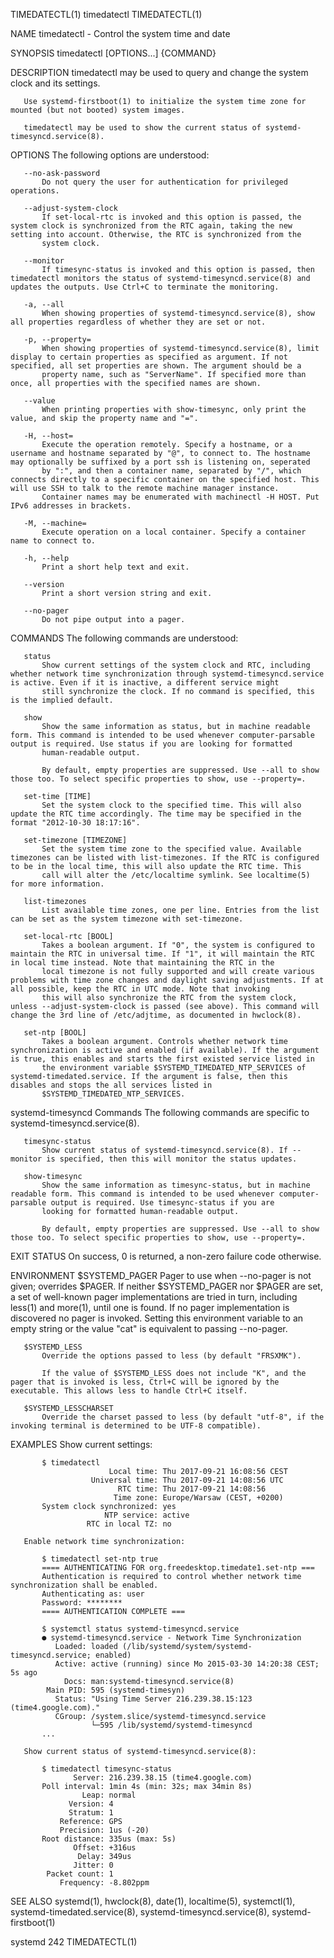 TIMEDATECTL(1)                                                                                   timedatectl                                                                                   TIMEDATECTL(1)

NAME
       timedatectl - Control the system time and date

SYNOPSIS
       timedatectl [OPTIONS...] {COMMAND}

DESCRIPTION
       timedatectl may be used to query and change the system clock and its settings.

       Use systemd-firstboot(1) to initialize the system time zone for mounted (but not booted) system images.

       timedatectl may be used to show the current status of systemd-timesyncd.service(8).

OPTIONS
       The following options are understood:

       --no-ask-password
           Do not query the user for authentication for privileged operations.

       --adjust-system-clock
           If set-local-rtc is invoked and this option is passed, the system clock is synchronized from the RTC again, taking the new setting into account. Otherwise, the RTC is synchronized from the
           system clock.

       --monitor
           If timesync-status is invoked and this option is passed, then timedatectl monitors the status of systemd-timesyncd.service(8) and updates the outputs. Use Ctrl+C to terminate the monitoring.

       -a, --all
           When showing properties of systemd-timesyncd.service(8), show all properties regardless of whether they are set or not.

       -p, --property=
           When showing properties of systemd-timesyncd.service(8), limit display to certain properties as specified as argument. If not specified, all set properties are shown. The argument should be a
           property name, such as "ServerName". If specified more than once, all properties with the specified names are shown.

       --value
           When printing properties with show-timesync, only print the value, and skip the property name and "=".

       -H, --host=
           Execute the operation remotely. Specify a hostname, or a username and hostname separated by "@", to connect to. The hostname may optionally be suffixed by a port ssh is listening on, seperated
           by ":", and then a container name, separated by "/", which connects directly to a specific container on the specified host. This will use SSH to talk to the remote machine manager instance.
           Container names may be enumerated with machinectl -H HOST. Put IPv6 addresses in brackets.

       -M, --machine=
           Execute operation on a local container. Specify a container name to connect to.

       -h, --help
           Print a short help text and exit.

       --version
           Print a short version string and exit.

       --no-pager
           Do not pipe output into a pager.

COMMANDS
       The following commands are understood:

       status
           Show current settings of the system clock and RTC, including whether network time synchronization through systemd-timesyncd.service is active. Even if it is inactive, a different service might
           still synchronize the clock. If no command is specified, this is the implied default.

       show
           Show the same information as status, but in machine readable form. This command is intended to be used whenever computer-parsable output is required. Use status if you are looking for formatted
           human-readable output.

           By default, empty properties are suppressed. Use --all to show those too. To select specific properties to show, use --property=.

       set-time [TIME]
           Set the system clock to the specified time. This will also update the RTC time accordingly. The time may be specified in the format "2012-10-30 18:17:16".

       set-timezone [TIMEZONE]
           Set the system time zone to the specified value. Available timezones can be listed with list-timezones. If the RTC is configured to be in the local time, this will also update the RTC time. This
           call will alter the /etc/localtime symlink. See localtime(5) for more information.

       list-timezones
           List available time zones, one per line. Entries from the list can be set as the system timezone with set-timezone.

       set-local-rtc [BOOL]
           Takes a boolean argument. If "0", the system is configured to maintain the RTC in universal time. If "1", it will maintain the RTC in local time instead. Note that maintaining the RTC in the
           local timezone is not fully supported and will create various problems with time zone changes and daylight saving adjustments. If at all possible, keep the RTC in UTC mode. Note that invoking
           this will also synchronize the RTC from the system clock, unless --adjust-system-clock is passed (see above). This command will change the 3rd line of /etc/adjtime, as documented in hwclock(8).

       set-ntp [BOOL]
           Takes a boolean argument. Controls whether network time synchronization is active and enabled (if available). If the argument is true, this enables and starts the first existed service listed in
           the environment variable $SYSTEMD_TIMEDATED_NTP_SERVICES of systemd-timedated.service. If the argument is false, then this disables and stops the all services listed in
           $SYSTEMD_TIMEDATED_NTP_SERVICES.

   systemd-timesyncd Commands
       The following commands are specific to systemd-timesyncd.service(8).

       timesync-status
           Show current status of systemd-timesyncd.service(8). If --monitor is specified, then this will monitor the status updates.

       show-timesync
           Show the same information as timesync-status, but in machine readable form. This command is intended to be used whenever computer-parsable output is required. Use timesync-status if you are
           looking for formatted human-readable output.

           By default, empty properties are suppressed. Use --all to show those too. To select specific properties to show, use --property=.

EXIT STATUS
       On success, 0 is returned, a non-zero failure code otherwise.

ENVIRONMENT
       $SYSTEMD_PAGER
           Pager to use when --no-pager is not given; overrides $PAGER. If neither $SYSTEMD_PAGER nor $PAGER are set, a set of well-known pager implementations are tried in turn, including less(1) and
           more(1), until one is found. If no pager implementation is discovered no pager is invoked. Setting this environment variable to an empty string or the value "cat" is equivalent to passing
           --no-pager.

       $SYSTEMD_LESS
           Override the options passed to less (by default "FRSXMK").

           If the value of $SYSTEMD_LESS does not include "K", and the pager that is invoked is less, Ctrl+C will be ignored by the executable. This allows less to handle Ctrl+C itself.

       $SYSTEMD_LESSCHARSET
           Override the charset passed to less (by default "utf-8", if the invoking terminal is determined to be UTF-8 compatible).

EXAMPLES
       Show current settings:

           $ timedatectl
                          Local time: Thu 2017-09-21 16:08:56 CEST
                      Universal time: Thu 2017-09-21 14:08:56 UTC
                            RTC time: Thu 2017-09-21 14:08:56
                           Time zone: Europe/Warsaw (CEST, +0200)
           System clock synchronized: yes
                         NTP service: active
                     RTC in local TZ: no

       Enable network time synchronization:

           $ timedatectl set-ntp true
           ==== AUTHENTICATING FOR org.freedesktop.timedate1.set-ntp ===
           Authentication is required to control whether network time synchronization shall be enabled.
           Authenticating as: user
           Password: ********
           ==== AUTHENTICATION COMPLETE ===

           $ systemctl status systemd-timesyncd.service
           ● systemd-timesyncd.service - Network Time Synchronization
              Loaded: loaded (/lib/systemd/system/systemd-timesyncd.service; enabled)
              Active: active (running) since Mo 2015-03-30 14:20:38 CEST; 5s ago
                Docs: man:systemd-timesyncd.service(8)
            Main PID: 595 (systemd-timesyn)
              Status: "Using Time Server 216.239.38.15:123 (time4.google.com)."
              CGroup: /system.slice/systemd-timesyncd.service
                      └─595 /lib/systemd/systemd-timesyncd
           ...

       Show current status of systemd-timesyncd.service(8):

           $ timedatectl timesync-status
                  Server: 216.239.38.15 (time4.google.com)
           Poll interval: 1min 4s (min: 32s; max 34min 8s)
                    Leap: normal
                 Version: 4
                 Stratum: 1
               Reference: GPS
               Precision: 1us (-20)
           Root distance: 335us (max: 5s)
                  Offset: +316us
                   Delay: 349us
                  Jitter: 0
            Packet count: 1
               Frequency: -8.802ppm

SEE ALSO
       systemd(1), hwclock(8), date(1), localtime(5), systemctl(1), systemd-timedated.service(8), systemd-timesyncd.service(8), systemd-firstboot(1)

systemd 242                                                                                                                                                                                    TIMEDATECTL(1)

